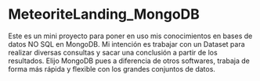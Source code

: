 # MeteoriteLanding_MongoDB
Este es un mini proyecto para poner en uso mis conocimientos en bases de datos NO SQL en MongoDB. Mi intención es trabajar con un Dataset para realizar diversas consultas y sacar una conclusión a partir de los resultados. Elijo MongoDB pues a diferencia de otros softwares, trabaja de forma más rápida y flexible con los grandes conjuntos de datos. 
